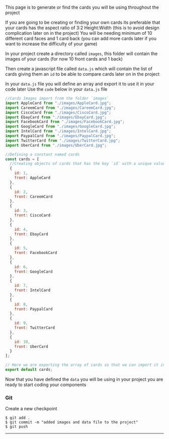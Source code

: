 This page is to generate or find the cards you will be using throughout the project

If you are going to be creating or finding your own cards its preferable that your cards has the aspect ratio of 3:2 Height:Width (this is to avoid design complication later on in the project)
You will be needing minimum of 10 different card faces and 1 card back (you can add more cards later if you want to increase the difficulty of your game)

In your project create a directory called `images`, this folder will contain the images of your cards (for now 10 front cards and 1 back)

Then create a javascript file called `data.js` which will contain the list of cards giving them an `id` to be able to compare cards later on in the project

In your `data.js` file you will define an array and export it to use it in your code later
Use the `code` below in your `data.js` file

```javascript
//Cards Images import from the folder `images`
import AppleCard from "./images/AppleCard.jpg";
import CareemCard from "./images/CareemCard.jpg";
import CiscoCard from "./images/CiscoCard.jpg";
import EbayCard from "./images/EbayCard.jpg";
import FacebookCard from "./images/FacebookCard.jpg";
import GoogleCard from "./images/GoogleCard.jpg";
import IntelCard from "./images/IntelCard.jpg";
import PaypalCard from "./images/PaypalCard.jpg";
import TwitterCard from "./images/TwitterCard.jpg";
import UberCard from "./images/UberCard.jpg";

//Defining a constant named cards
const cards = [
  //Creating objects of cards that has the key `id` with a unique value and a `front` key with the picture of one of the cards as a value
  {
    id: 1,
    front: AppleCard
  },
  {
    id: 2,
    front: CareemCard
  },
  {
    id: 3,
    front: CiscoCard
  },
  {
    id: 4,
    front: EbayCard
  },
  {
    id: 5,
    front: FacebookCard
  },
  {
    id: 6,
    front: GoogleCard
  },
  {
    id: 7,
    front: IntelCard
  },
  {
    id: 8,
    front: PaypalCard
  },
  {
    id: 9,
    front: TwitterCard
  },
  {
    id: 10,
    front: UberCard
  }
];

// Here we are exporting the array of cards so that we can import it in any component as needed
export default cards;
```

Now that you have defined the `data` you will be using in your project you are ready to start coding your components

### Git

Create a new checkpoint

```shell
$ git add .
$ git commit -m "added images and data file to the project"
$ git push
```

---
